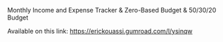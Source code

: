 Monthly Income and Expense Tracker & Zero-Based Budget & 50/30/20 Budget

Available on this link: https://erickouassi.gumroad.com/l/ysinqw
